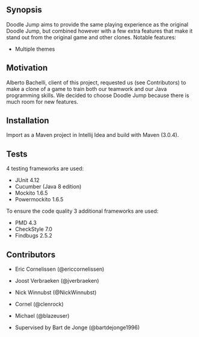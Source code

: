 ## Synopsis

Doodle Jump aims to provide the same playing experience as the original Doodle Jump, but combined however with a few extra features that make it stand out from the original game and other clones.
Notable features:
- Multiple themes

## Motivation

Alberto Bachelli, client of this project, requested us (see Contributors) to make a clone of a game to train both our teamwork and our Java programming skills. We decided to choose Doodle Jump because there is much room for new features.

## Installation

Import as a Maven project in Intellij Idea and build with Maven (3.0.4).

## Tests

4 testing frameworks are used:
- JUnit 4.12
- Cucumber (Java 8 edition)
- Mockito 1.6.5
- Powermockito 1.6.5

To ensure the code quality 3 additional frameworks are used:
- PMD 4.3
- CheckStyle 7.0
- Findbugs 2.5.2

## Contributors

- Eric Cornelissen (@ericcornelissen)
- Joost Verbraeken (@jverbraeken)
- Nick Winnubst (@NickWinnubst)
- Cornel (@clenrock)
- Michael (@blazeuser)

- Supervised by Bart de Jonge (@bartdejonge1996)

